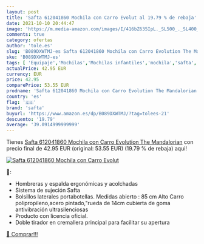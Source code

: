 ```yaml
---
layout: post
title: 'Safta 612041860 Mochila con Carro Evolut al 19.79 % de rebaja'
date: 2021-10-10 20:44:47
image: 'https://m.media-amazon.com/images/I/416bZ635IpL._SL500_._SL400_.jpg'
comments: true
category: ofertas
author: 'tole.es'
slug: 'B089DXWTMJ-es Safta 612041860 Mochila con Carro Evolution The Mandalorian'
sku: 'B089DXWTMJ-es'
tags: [ 'Equipaje','Mochilas','Mochilas infantiles','mochila','safta', ]
actualPrice: 42.95 EUR
currency: EUR
price: 42.95
comparePrice: 53.55 EUR
prodname: 'Safta 612041860 Mochila con Carro Evolution The Mandalorian'
country: 'es'
flag: '🇪🇸'
brand: 'safta'
buyurl: 'https://www.amazon.es/dp/B089DXWTMJ/?tag=tolees-21'
descuento: '19.79'
average: '39.0914999999999'
---
```


Tienes [Safta 612041860 Mochila con Carro Evolution The Mandalorian](https://www.amazon.es/dp/B089DXWTMJ/?tag=tolees-21) con precio final de  42.95 EUR (original: 53.55 EUR) (19.79 %  de rebaja) aqui!

[![Safta 612041860 Mochila con Carro Evolut](https://m.media-amazon.com/images/I/416bZ635IpL._SL500_._SL400_.jpg)](https://www.amazon.es/dp/B089DXWTMJ/?tag=tolees-21)

🔎:

- Hombreras y espalda ergonómicas y acolchadas
- Sistema de sujeción Safta
- Bolsillos laterales portabotellas. Medidas abierto : 85 cm Alto Carro polipropileno,acero pintado,"rueda de 14cm cubierta de goma antivibración ultrasilenciosas
- Producto con licencia oficial.
- Doble tirador en cremallera principal para facilitar su apertura

[🛒 Comprar!!!](https://www.amazon.es/dp/B089DXWTMJ/?tag=tolees-21)
